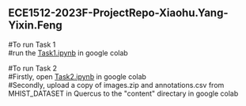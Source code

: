 ## ECE1512-2023F-ProjectRepo-Xiaohu.Yang-Yixin.Feng

#To run Task 1
<br />#run the [Task1.ipynb](https://github.com/Steven032/ECE1512-2023F-ProjectRepo-Xiaohu.Yang-Yixin.Feng/blob/main/Task1.ipynb) in google colab


#To run Task 2
<br />#Firstly, open [Task2.ipynb](https://github.com/Steven032/ECE1512-2023F-ProjectRepo-Xiaohu.Yang-Yixin.Feng/blob/main/Task2.ipynb) in google colab
<br />#Secondly, upload a copy of images.zip and annotations.csv from MHIST_DATASET in Quercus to the "content" directary in google colab
